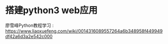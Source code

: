 # 搭建python3 web应用
廖雪峰Python教程学习 : https://www.liaoxuefeng.com/wiki/0014316089557264a6b348958f449949df42a6d3a2e542c000

